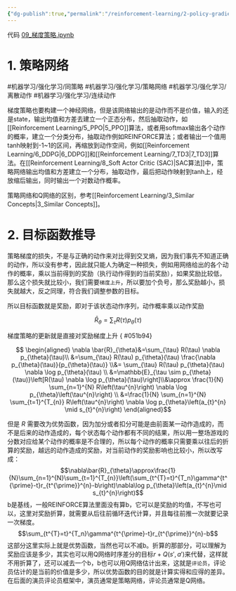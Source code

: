 ```yaml
---
{"dg-publish":true,"permalink":"/reinforcement-learning/2-policy-gradient/","dgPassFrontmatter":true,"created":"2023-08-07T17:24:54.354+08:00"}
---
```


代码 [09\_梯度策略.ipynb](https://github.com/Aegis1863/ML_practice/blob/master/%E5%BC%BA%E5%8C%96%E5%AD%A6%E4%B9%A0%E7%AC%94%E8%AE%B0/09_%E7%AD%96%E7%95%A5%E6%A2%AF%E5%BA%A6.ipynb)
# 1. 策略网络
#机器学习/强化学习/同策略 #机器学习/强化学习/策略网络 #机器学习/强化学习/离散动作 
#机器学习/强化学习/连续动作

梯度策略也要构建一个神经网络，但是该网络输出的是动作而不是价值，输入的还是state，输出均值和方差去建立一个正态分布，然后抽取动作，如[[Reinforcement Learning/5_PPO\|5_PPO]]算法，或者用softmax输出各个动作的概率，建立一个分类分布，抽取动作例如REINFORCE算法；或者输出一个值用tanh映射到-1~1的区间，再缩放到动作空间，例如[[Reinforcement Learning/6_DDPG\|6_DDPG]]和[[Reinforcement Learning/7_TD3\|7_TD3]]算法。在[[Reinforcement Learning/8_Soft Actor Critic (SAC)\|SAC算法]]中，策略网络输出均值和方差建立一个分布，抽取动作，最后把动作映射到tanh上，经放缩后输出，同时输出一个对数动作概率。

策略网络和Q网络的区别，参考[[Reinforcement Learning/3_Similar Concepts\|3_Similar Concepts]]。

# 2. 目标函数推导

策略梯度的损失，不是与正确的动作来对比得到交叉熵，因为我们事先不知道正确的动作，所以没有参考，因此就只能人为确定一种损失，例如用网络给出的各个动作的概率，乘以当前得到的奖励（执行动作得到的当前奖励），如果奖励比较低，那么这个损失就比较小，我们需要`梯度上升`，所以要加个负号，那么奖励越小，损失就越大，反之同理，符合我们调整参数的目标。

所以目标函数就是奖励，即对于该状态动作序列，动作概率乘以动作奖励

$$
\bar{R}_{\theta}=\sum_{\tau} R(\tau) p_{\theta}(\tau)
$$

梯度策略的更新就是直接对奖励梯度上升
{ #051b94}


$$ \begin{aligned} 
\nabla \bar{R}_{\theta}&=\sum_{\tau} R(\tau) \nabla p_{\theta}(\tau)\\
&=\sum_{\tau} R(\tau) p_{\theta}(\tau) \frac{\nabla p_{\theta}(\tau)}{p_{\theta}(\tau)} \\&= \sum_{\tau} R(\tau) p_{\theta}(\tau) \nabla \log p_{\theta}(\tau) \\
&=\mathbb{E}_{\tau \sim p_{\theta}(\tau)}\left[R(\tau) \nabla \log p_{\theta}(\tau)\right]\\&\approx \frac{1}{N} \sum_{n=1}^{N} R\left(\tau^{n}\right) \nabla \log p_{\theta}\left(\tau^{n}\right) \\ 
&=\frac{1}{N} \sum_{n=1}^{N} \sum_{t=1}^{T_{n}} R\left(\tau^{n}\right) \nabla \log p_{\theta}\left(a_{t}^{n} \mid s_{t}^{n}\right) 
\end{aligned}$$

但是 $R$ 需要改为优势函数，因为加分或者扣分可能是由前面某一动作造成的，而不是后来的动作造成的，每个状态每个动作都有不同的结果，所以用一整场游戏的分数对应给某个动作的概率是不合理的，所以每个动作的概率只需要乘以往后的折算的奖励，越远的动作造成的奖励，对当前动作的奖励影响也比较小，所以改写成：
$$\nabla\bar{R}_{\theta}\approx\frac{1}{N}\sum_{n=1}^{N}\sum_{t=1}^{T_{n}}\left(\sum_{t^{T}=t}^{T_n}\gamma^{t^{\prime}-t}r_{t^{\prime}}^{n}-b\right)\nabla\log p_{\theta}\left(a_{t}^{n}\mid s_{t}^{n}\right)$$
b是基线，一般REINFORCE算法里面没有算b，它可以是奖励的均值，不写也可以，这里对奖励折算，就需要从后往前循环迭代计算，并且每往前推一次就要记录一次梯度。
$$\sum_{t^{T}=t}^{T_n}\gamma^{t^{\prime}-t}r_{t^{\prime}}^{n}-b$$
这部分这里实际上就是优势函数，当然也可以不减b。折算的那部分，可以理解为奖励应该是多少，其实也可以用Q网络时序差分的目标$r+Q(s',a')$来代替，这样就不用折算了，还可以减去一个b，b也可以用Q网络估计出来，这就是`评论员`，评论员估计的是当前的价值是多少，所以优势函数的目的就是计算实得和应得的差异。在后面的演员评论员框架中，演员通常是策略网络，评论员通常是Q网络。
